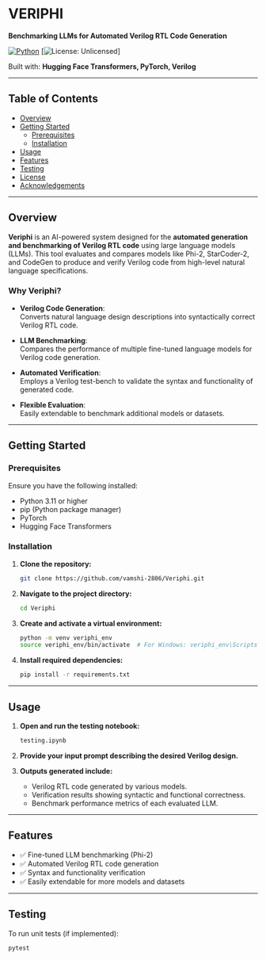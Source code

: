 # VERIPHI

**Benchmarking LLMs for Automated Verilog RTL Code Generation**

[![Python](https://img.shields.io/badge/Language-Python-blue.svg)](https://www.python.org/)
[![License: Unlicensed](https://img.shields.io/badge/license-Unlicensed-lightgrey.svg)]

Built with: **Hugging Face Transformers, PyTorch, Verilog**

---

## Table of Contents

- [Overview](#overview)
- [Getting Started](#getting-started)
  - [Prerequisites](#prerequisites)
  - [Installation](#installation)
- [Usage](#usage)
- [Features](#features)
- [Testing](#testing)
- [License](#license)
- [Acknowledgements](#acknowledgements)

---

## Overview

**Veriphi** is an AI-powered system designed for the **automated generation and benchmarking of Verilog RTL code** using large language models (LLMs). This tool evaluates and compares models like Phi-2, StarCoder-2, and CodeGen to produce and verify Verilog code from high-level natural language specifications.

### Why Veriphi?

- **Verilog Code Generation**:  
  Converts natural language design descriptions into syntactically correct Verilog RTL code.

- **LLM Benchmarking**:  
  Compares the performance of multiple fine-tuned language models for Verilog code generation.

- **Automated Verification**:  
  Employs a Verilog test-bench to validate the syntax and functionality of generated code.

- **Flexible Evaluation**:  
  Easily extendable to benchmark additional models or datasets.

---

## Getting Started

### Prerequisites

Ensure you have the following installed:

- Python 3.11 or higher
- pip (Python package manager)
- PyTorch
- Hugging Face Transformers

### Installation

1. **Clone the repository:**

    ```bash
    git clone https://github.com/vamshi-2806/Veriphi.git
    ```

2. **Navigate to the project directory:**

    ```bash
    cd Veriphi
    ```

3. **Create and activate a virtual environment:**

    ```bash
    python -m venv veriphi_env
    source veriphi_env/bin/activate  # For Windows: veriphi_env\Scripts\activate
    ```

4. **Install required dependencies:**

    ```bash
    pip install -r requirements.txt
    ```

---

## Usage

1. **Open and run the testing notebook:**

    ```bash
    testing.ipynb
    ```

2. **Provide your input prompt describing the desired Verilog design.**

3. **Outputs generated include:**

   - Verilog RTL code generated by various models.
   - Verification results showing syntactic and functional correctness.
   - Benchmark performance metrics of each evaluated LLM.

---

## Features

- ✅ Fine-tuned LLM benchmarking (Phi-2)
- ✅ Automated Verilog RTL code generation
- ✅ Syntax and functionality verification
- ✅ Easily extendable for more models and datasets

---

## Testing

To run unit tests (if implemented):

```bash
pytest
